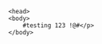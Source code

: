 <!DOCTYPE html>
<html>
	<head>
		<meta charset="utf-8">
			
	<head>
	<body>
		#testing 123 !@#</p>
	</body>
</html>
